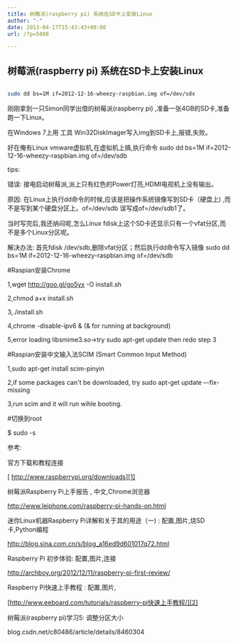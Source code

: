 ```yaml
---
title: 树莓派(raspberry pi) 系统在SD卡上安装Linux
author: "-"
date: 2013-04-17T15:43:43+00:00
url: /?p=5408

---
```

## 树莓派(raspberry pi) 系统在SD卡上安装Linux
```bash

sudo dd bs=1M if=2012-12-16-wheezy-raspbian.img of=/dev/sdx

```

刚刚拿到一只Simon同学出借的树莓派(raspberry pi) ,准备一张4GB的SD卡,准备跑一下Linux。

在Windows 7上用 工具 Win32DiskImager写入img到SD卡上,报错,失败。

好在俺有Linux vmware虚拟机,在虚拟机上搞,执行命令 sudo dd bs=1M if=2012-12-16-wheezy-raspbian.img  of=/dev/sdb

tips:

错误: 接电启动树莓派,派上只有红色的Power灯亮,HDMI电视机上没有输出。

原因: 在Linux上执行dd命令的时候,应该是把操作系统镜像写到SD卡（硬盘上) ,而不是写到某个硬盘分区上。of=/dev/sdb 误写成of=/dev/sdb1了。

当时写完后,我还纳闷呢,怎么Linux  fdisk上这个SD卡还显示只有一个vfat分区,而不是多个Linux分区呢。

解决办法: 首先fdisk /dev/sdb,删除vfat分区；然后执行dd命令写入镜像  sudo dd bs=1M if=2012-12-16-wheezy-raspbian.img of=/dev/sdb

#Raspian安装Chrome
  
1,wget http://goo.gl/go5yx -O install.sh
  
2,chmod a+x install.sh
  
3,./install.sh
  
4,chrome -disable-ipv6 & (& for running at background)
  
5,error loading libsmime3.so->try sudo apt-get update then redo step 3

#Raspian安装中文输入法SCIM (Smart Common Input Method)
  
1,sudo apt-get install scim-pinyin
  
2,if some packages can't be downloaded, try sudo apt-get update –-fix-missing
  
3,run scim and it will run wihle booting.

#切换到root
  
$ sudo -s

参考: 

官方下载和教程连接

[ http://www.raspberrypi.org/downloads][1]

树莓派Raspberry Pi上手报告 , 中文,Chrome浏览器

<http://www.leiphone.com/raspberry-pi-hands-on.html>

迷你Linux机器Raspberry Pi详解和关于其的用途（一)  : 配置,图片,烧SD卡,Python编程

<http://blog.sina.com.cn/s/blog_a16ed9d601017q72.html>

Raspberry Pi 初步体验: 配置,图片,连接

<http://archboy.org/2012/12/11/raspberry-pi-first-review/>

Raspberry Pi快速上手教程  : 配置,图片,

[http://www.eeboard.com/tutorials/raspberry-pi快速上手教程/][2]

树莓派(raspberry pi)学习5: 调整分区大小

blog.csdn.net/c80486/article/details/8460304

 [1]: http://www.raspberrypi.org/downloads
 [2]: http://www.eeboard.com/tutorials/raspberry-pi%E5%BF%AB%E9%80%9F%E4%B8%8A%E6%89%8B%E6%95%99%E7%A8%8B/